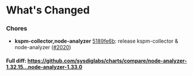 # What's Changed

### Chores
- **kspm-collector,node-analyzer** [5189fe6b](https://github.com/sysdiglabs/charts/commit/5189fe6b544cc097d10e803cb88e5653b22f1a81): release kspm-collector & node-analyzer ([#2020](https://github.com/sysdiglabs/charts/issues/2020))
#### Full diff: https://github.com/sysdiglabs/charts/compare/node-analyzer-1.32.15...node-analyzer-1.33.0
